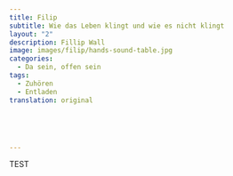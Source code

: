 ```yaml
---
title: Filip
subtitle: Wie das Leben klingt und wie es nicht klingt
layout: "2"
description: Fillip Wall
image: images/filip/hands-sound-table.jpg
categories:
  - Da sein, offen sein
tags:
  - Zuhören
  - Entladen
translation: original





---
```

TEST
